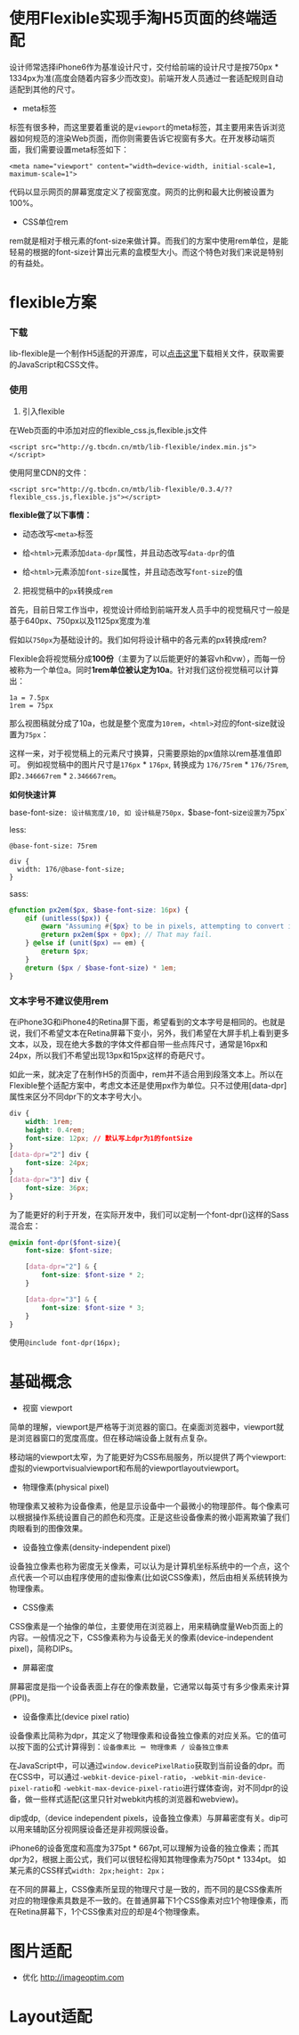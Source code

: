 
使用Flexible实现手淘H5页面的终端适配
======

设计师常选择iPhone6作为基准设计尺寸，交付给前端的设计尺寸是按750px * 1334px为准(高度会随着内容多少而改变)。前端开发人员通过一套适配规则自动适配到其他的尺寸。

- meta标签

<meta>标签有很多种，而这里要着重说的是`viewport`的meta标签，其主要用来告诉浏览器如何规范的渲染Web页面，而你则需要告诉它视窗有多大。在开发移动端页面，我们需要设置meta标签如下：

`<meta name="viewport" content="width=device-width, initial-scale=1, maximum-scale=1">`

代码以显示网页的屏幕宽度定义了视窗宽度。网页的比例和最大比例被设置为100%。

- CSS单位rem

rem就是相对于根元素<html>的font-size来做计算。而我们的方案中使用rem单位，是能轻易的根据<html>的font-size计算出元素的盒模型大小。而这个特色对我们来说是特别的有益处。

# flexible方案

### 下载

lib-flexible是一个制作H5适配的开源库，可以[点击这里](https://github.com/amfe/lib-flexible/archive/master.zip)下载相关文件，获取需要的JavaScript和CSS文件。


### 使用

1. 引入flexible

在Web页面的<head></head>中添加对应的flexible_css.js,flexible.js文件

`<script src="http://g.tbcdn.cn/mtb/lib-flexible/index.min.js"></script>`

使用阿里CDN的文件：

`<script src="http://g.tbcdn.cn/mtb/lib-flexible/0.3.4/??flexible_css.js,flexible.js"></script>`

**flexible做了以下事情：**

- 动态改写`<meta>`标签

- 给`<html>`元素添加`data-dpr`属性，并且动态改写`data-dpr`的值

- 给`<html>`元素添加`font-size`属性，并且动态改写`font-size`的值

2. 把视觉稿中的`px`转换成`rem`

首先，目前日常工作当中，视觉设计师给到前端开发人员手中的视觉稿尺寸一般是基于640px、750px以及1125px宽度为准

假如以`750px`为基础设计的。我们如何将设计稿中的各元素的px转换成rem?

Flexible会将视觉稿分成**100份**（主要为了以后能更好的兼容vh和vw），而每一份被称为一个单位a。同时**1rem单位被认定为10a**。针对我们这份视觉稿可以计算出：

```
1a = 7.5px
1rem = 75px 
```

那么视图稿就分成了10a，也就是整个宽度为`10rem`，`<html>`对应的font-size就设置为`75px`：

这样一来，对于视觉稿上的元素尺寸换算，只需要原始的px值除以rem基准值即可。
例如视觉稿中的图片尺寸是`176px` * `176px`, 转换成为 `176/75rem` * `176/75rem`, 即`2.346667rem` * `2.346667rem`。

**如何快速计算**

base-font-size`: 设计稿宽度/10, 如 设计稿是750px，`$base-font-size`设置为`75px`

less:

``` less
@base-font-size: 75rem

div {
  width: 176/@base-font-size;
}
```
sass:

``` scss
@function px2em($px, $base-font-size: 16px) {
    @if (unitless($px)) {
        @warn "Assuming #{$px} to be in pixels, attempting to convert it into pixels for you";
        @return px2em($px + 0px); // That may fail.
    } @else if (unit($px) == em) {
        @return $px;
    }
    @return ($px / $base-font-size) * 1em;
}
```

### 文本字号不建议使用rem

在iPhone3G和iPhone4的Retina屏下面，希望看到的文本字号是相同的。也就是说，我们不希望文本在Retina屏幕下变小，另外，我们希望在大屏手机上看到更多文本，以及，现在绝大多数的字体文件都自带一些点阵尺寸，通常是16px和24px，所以我们不希望出现13px和15px这样的奇葩尺寸。

如此一来，就决定了在制作H5的页面中，rem并不适合用到段落文本上。所以在Flexible整个适配方案中，考虑文本还是使用px作为单位。只不过使用[data-dpr]属性来区分不同dpr下的文本字号大小。

``` css
div {
    width: 1rem; 
    height: 0.4rem;
    font-size: 12px; // 默认写上dpr为1的fontSize
}
[data-dpr="2"] div {
    font-size: 24px;
}
[data-dpr="3"] div {
    font-size: 36px;
}
```

为了能更好的利于开发，在实际开发中，我们可以定制一个font-dpr()这样的Sass混合宏：

``` scss
@mixin font-dpr($font-size){
    font-size: $font-size;

    [data-dpr="2"] & {
        font-size: $font-size * 2;
    }

    [data-dpr="3"] & {
        font-size: $font-size * 3;
    }
}
```

使用`@include font-dpr(16px);`

# 基础概念

- 视窗 viewport

简单的理解，viewport是严格等于浏览器的窗口。在桌面浏览器中，viewport就是浏览器窗口的宽度高度。但在移动端设备上就有点复杂。

移动端的viewport太窄，为了能更好为CSS布局服务，所以提供了两个viewport:虚拟的viewportvisualviewport和布局的viewportlayoutviewport。

- 物理像素(physical pixel)

物理像素又被称为设备像素，他是显示设备中一个最微小的物理部件。每个像素可以根据操作系统设置自己的颜色和亮度。正是这些设备像素的微小距离欺骗了我们肉眼看到的图像效果。

- 设备独立像素(density-independent pixel)

设备独立像素也称为密度无关像素，可以认为是计算机坐标系统中的一个点，这个点代表一个可以由程序使用的虚拟像素(比如说CSS像素)，然后由相关系统转换为物理像素。

- CSS像素

CSS像素是一个抽像的单位，主要使用在浏览器上，用来精确度量Web页面上的内容。一般情况之下，CSS像素称为与设备无关的像素(device-independent pixel)，简称DIPs。

- 屏幕密度

屏幕密度是指一个设备表面上存在的像素数量，它通常以每英寸有多少像素来计算(PPI)。

- 设备像素比(device pixel ratio)

设备像素比简称为dpr，其定义了物理像素和设备独立像素的对应关系。它的值可以按下面的公式计算得到：`设备像素比 ＝ 物理像素 / 设备独立像素`

在JavaScript中，可以通过`window.devicePixelRatio`获取到当前设备的dpr。而在CSS中，可以通过`-webkit-device-pixel-ratio`，`-webkit-min-device-pixel-ratio`和 `-webkit-max-device-pixel-ratio`进行媒体查询，对不同dpr的设备，做一些样式适配(这里只针对webkit内核的浏览器和webview)。

dip或dp,（device independent pixels，设备独立像素）与屏幕密度有关。dip可以用来辅助区分视网膜设备还是非视网膜设备。

iPhone6的设备宽度和高度为375pt * 667pt,可以理解为设备的独立像素；而其dpr为2，根据上面公式，我们可以很轻松得知其物理像素为750pt * 1334pt。
如某元素的CSS样式`width: 2px;height: 2px；`

在不同的屏幕上，CSS像素所呈现的物理尺寸是一致的，而不同的是CSS像素所对应的物理像素具数是不一致的。在普通屏幕下1个CSS像素对应1个物理像素，而在Retina屏幕下，1个CSS像素对应的却是4个物理像素。

# 图片适配

- 优化 http://imageoptim.com

# Layout适配